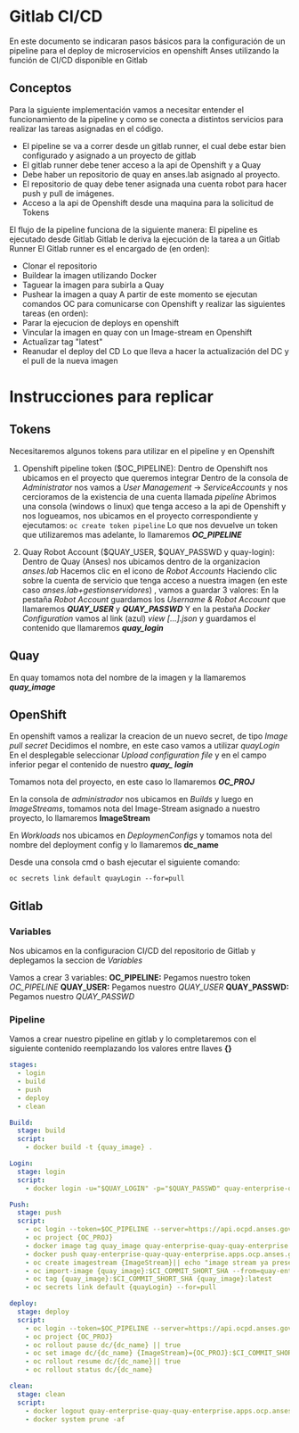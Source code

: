 # Gitlab CI/CD

En este documento se indicaran pasos básicos para la configuración de un pipeline para el deploy de microservicios en openshift Anses utilizando la función de CI/CD disponible en Gitlab


## Conceptos

Para la siguiente implementación vamos a necesitar entender el funcionamiento de la pipeline y como se conecta a distintos servicios para realizar las tareas asignadas en el código.

 - El pipeline se va a correr desde un gitlab runner, el cual debe estar
   bien configurado y asignado a un proyecto de gitlab
- El gitlab runner debe tener acceso a la api de Openshift y a Quay
- Debe haber un repositorio de quay en anses.lab asignado al proyecto.
- El repositorio de quay debe tener asignada una cuenta robot para hacer push y pull de imágenes.
- Acceso a la api de Openshift desde una maquina para la solicitud de Tokens

El flujo de la pipeline funciona de la siguiente manera:
El pipeline es ejecutado desde Gitlab
Gitlab le deriva la ejecución de la tarea a un Gitlab Runner
El Gitlab runner es el encargado de (en orden):
- Clonar el repositorio
- Buildear la imagen utilizando Docker
- Taguear la imagen para subirla a Quay
- Pushear la imagen a quay
A partir de este momento se ejecutan comandos OC para comunicarse con Openshift y realizar las siguientes tareas (en orden):
- Parar la ejecucion de deploys en openshift
- Vincular la imagen en quay con un Image-stream en Openshift
- Actualizar tag "latest"
- Reanudar el deploy del CD
Lo que lleva a hacer la actualización del DC y el pull de la nueva imagen

## 

# Instrucciones para replicar
## Tokens

Necesitaremos algunos tokens para utilizar en el pipeline y en Openshift

1. Openshift pipeline token ($OC_PIPELINE):
Dentro de Openshift nos ubicamos en el proyecto que queremos integrar
Dentro de la consola de *Administrator* nos vamos a *User Management* -> *ServiceAccounts* y nos cercioramos de la existencia de una cuenta llamada *pipeline*
Abrimos una consola (windows o linux) que tenga acceso a la api de Openshift y nos logueamos, nos ubicamos en el proyecto correspondiente y ejecutamos:
`oc create token pipeline`
Lo que nos devuelve un token que utilizaremos mas adelante, lo llamaremos ***OC_PIPELINE***


2. Quay Robot Account ($QUAY_USER, $QUAY_PASSWD y quay-login):
Dentro de Quay (Anses) nos ubicamos dentro de la organizacion *anses.lab*
Hacemos clic en el icono de *Robot Accounts*
Haciendo clic sobre la cuenta de servicio que tenga acceso a nuestra imagen (en este caso *anses.lab+gestionservidores*) , vamos a guardar 3 valores:
En la pestaña *Robot Account* guardamos los *Username & Robot Account* que llamaremos ***QUAY_USER*** y ***QUAY_PASSWD***
Y en la pestaña *Docker Configuration* vamos al link (azul) *view [...].json* y guardamos el contenido que llamaremos ***quay_login***

## Quay
En quay tomamos nota del nombre de la imagen y la llamaremos ***quay_image***

## OpenShift
En openshift vamos a realizar la creacion de un nuevo secret, de tipo *Image pull secret* 
Decidimos el nombre, en este caso vamos a utilizar *quayLogin*
En el desplegable seleccionar *Upload configuration file* y en el campo inferior pegar el contenido de nuestro ***quay_ login***

Tomamos nota del proyecto, en este caso lo llamaremos ***OC_PROJ***

En la consola de *administrador* nos ubicamos en *Builds* y luego en *ImageStreams*, tomamos nota del Image-Stream asignado a nuestro proyecto, lo llamaremos **ImageStream**

En *Workloads* nos ubicamos en *DeploymenConfigs* y tomamos nota del nombre del deployment config y lo llamaremos **dc_name**

Desde una consola cmd o bash ejecutar el siguiente comando:

    oc secrets link default quayLogin --for=pull

## Gitlab
### Variables
Nos ubicamos en la configuracion CI/CD del repositorio de Gitlab y deplegamos la seccion de *Variables*

Vamos a crear 3 variables:
**OC_PIPELINE:** Pegamos nuestro token *OC_PIPELINE*
**QUAY_USER:** Pegamos nuestro *QUAY_USER*
**QUAY_PASSWD:** Pegamos nuestro *QUAY_PASSWD*

### Pipeline
Vamos a crear nuestro pipeline en gitlab y lo completaremos con el siguiente contenido reemplazando los valores entre llaves **{}**

```yaml
stages:
  - login
  - build
  - push
  - deploy 
  - clean

Build:
  stage: build
  script:
    - docker build -t {quay_image} .

Login:
  stage: login
  script:
    - docker login -u="$QUAY_LOGIN" -p="$QUAY_PASSWD" quay-enterprise-quay-quay-enterprise.apps.ocp.anses.gov.ar

Push:
  stage: push
  script:
    - oc login --token=$OC_PIPELINE --server=https://api.ocpd.anses.gov.ar:6443 --insecure-skip-tls-verify=true
    - oc project {OC_PROJ}
    - docker image tag quay_image quay-enterprise-quay-quay-enterprise.apps.ocp.anses.gov.ar/anses.lab/{quay_image}:$CI_COMMIT_SHORT_SHA
    - docker push quay-enterprise-quay-quay-enterprise.apps.ocp.anses.gov.ar/anses.lab/{quay_image}:$CI_COMMIT_SHORT_SHA
    - oc create imagestream {ImageStream}|| echo "image stream ya presente"
    - oc import-image {quay_image}:$CI_COMMIT_SHORT_SHA --from=quay-enterprise-quay-quay-enterprise.apps.ocp.anses.gov.ar/anses.lab/{quay_image}:$CI_COMMIT_SHORT_SHA --confirm
    - oc tag {quay_image}:$CI_COMMIT_SHORT_SHA {quay_image}:latest
    - oc secrets link default {quayLogin} --for=pull

deploy:
  stage: deploy
  script:
    - oc login --token=$OC_PIPELINE --server=https://api.ocpd.anses.gov.ar:6443 --insecure-skip-tls-verify=true
    - oc project {OC_PROJ}
    - oc rollout pause dc/{dc_name} || true
    - oc set image dc/{dc_name} {ImageStream}={OC_PROJ}:$CI_COMMIT_SHORT_SHA --source=imagestreamtag
    - oc rollout resume dc/{dc_name}|| true
    - oc rollout status dc/{dc_name}

clean:
  stage: clean
  script:
    - docker logout quay-enterprise-quay-quay-enterprise.apps.ocp.anses.gov.ar
    - docker system prune -af